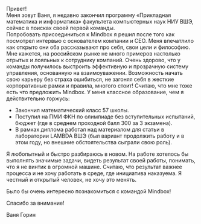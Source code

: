 Привет!  
Меня зовут Ваня, я недавно закончил программу «Прикладная математика и информатика» факультета компьютерных наук НИУ ВШЭ, сейчас в поисках своей первой команды.  
Попробовать присоединиться к Mindbox я решил после того как посмотрел интервью с основателем компании и CEO. Меня впечатлило как открыто они оба рассказывают про себя, свои цели и философию. Мне кажется, на российском рынке не много примеров настолько отрытых и лояльных к сотруднику компаний. Очень здорово, что у команды получилось выстроить эффективную и прозрачную систему управления, основанную на взаимоуважении. Возможность начать свою карьеру без страха ошибиться, не загоняя себя в жесткие корпоративные рамки и правила, многого стоит!
Считаю, что мне тоже есть что предложить Mindbox. У меня классное образование, чем я действительно горжусь: 
- Закончил математический класс 57 школы.
- Поступил на ПМИ ФКН по олимпиаде без вступительных испытаний, бюджет (где в среднем проходной балл 300 за 3 экзамена).
- В рамках диплома работал над материалом для статьи в лаборатории LAMBDA ВШЭ (был вариант продолжить работу и в этом году, но внешние обстоятельства сыграли свою роль). 

Я любопытный и быстро разбираюсь в новом.
На работе хотелось бы выполнять значимые задачи, видеть результат своей работы, понимать, что я не винтик в огромной машине. Считаю, что результат важнее процесса и не хочу работать в среде, где инициатива наказуема. Я честный и открытый человек, не хочу это менять.  
 
Было бы очень интересно познакомиться с командой Mindbox!

Спасибо за внимание!

Ваня Горин
